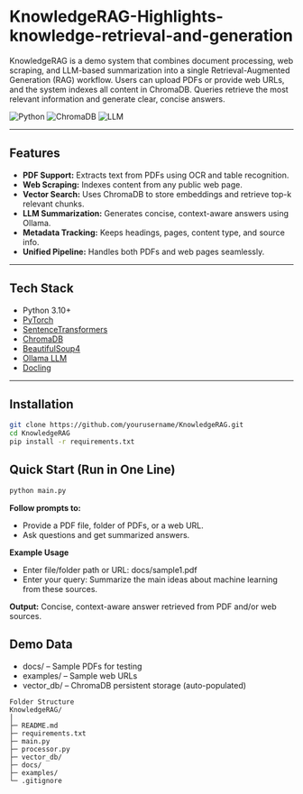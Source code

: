 # KnowledgeRAG-Highlights-knowledge-retrieval-and-generation
KnowledgeRAG is a demo system that combines document processing, web scraping, and LLM-based summarization into a single Retrieval-Augmented Generation (RAG) workflow. Users can upload PDFs or provide web URLs, and the system indexes all content in ChromaDB. Queries retrieve the most relevant information and generate clear, concise answers.

![Python](https://img.shields.io/badge/python-3.10+-blue)
![ChromaDB](https://img.shields.io/badge/ChromaDB-Vector%20DB-green)
![LLM](https://img.shields.io/badge/LLM-Ollama-orange)


---

## **Features**
- **PDF Support:** Extracts text from PDFs using OCR and table recognition.
- **Web Scraping:** Indexes content from any public web page.
- **Vector Search:** Uses ChromaDB to store embeddings and retrieve top-k relevant chunks.
- **LLM Summarization:** Generates concise, context-aware answers using Ollama.
- **Metadata Tracking:** Keeps headings, pages, content type, and source info.
- **Unified Pipeline:** Handles both PDFs and web pages seamlessly.

---

## **Tech Stack**
- Python 3.10+
- [PyTorch](https://pytorch.org/)
- [SentenceTransformers](https://www.sbert.net/)
- [ChromaDB](https://www.trychroma.com/)
- [BeautifulSoup4](https://www.crummy.com/software/BeautifulSoup/)
- [Ollama LLM](https://ollama.com/)
- [Docling](https://github.com/docling/docling)

---

## **Installation**
```bash
git clone https://github.com/yourusername/KnowledgeRAG.git
cd KnowledgeRAG
pip install -r requirements.txt
```

## **Quick Start (Run in One Line)**
```bash
python main.py
```

**Follow prompts to:**
- Provide a PDF file, folder of PDFs, or a web URL.
- Ask questions and get summarized answers.

**Example Usage**
- Enter file/folder path or URL: docs/sample1.pdf
- Enter your query: Summarize the main ideas about machine learning from these sources.

**Output:**
Concise, context-aware answer retrieved from PDF and/or web sources.

## **Demo Data**
- docs/ – Sample PDFs for testing
- examples/ – Sample web URLs
- vector_db/ – ChromaDB persistent storage (auto-populated)

```plaintext
Folder Structure
KnowledgeRAG/
│
├─ README.md
├─ requirements.txt
├─ main.py
├─ processor.py
├─ vector_db/
├─ docs/
├─ examples/
└─ .gitignore
```


